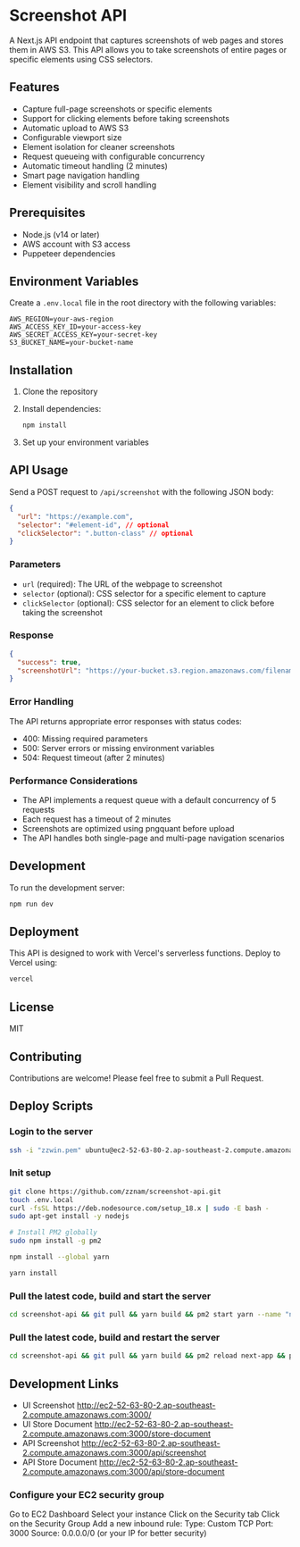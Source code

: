 # Screenshot API

A Next.js API endpoint that captures screenshots of web pages and stores them in AWS S3. This API allows you to take screenshots of entire pages or specific elements using CSS selectors.

## Features

- Capture full-page screenshots or specific elements
- Support for clicking elements before taking screenshots
- Automatic upload to AWS S3
- Configurable viewport size
- Element isolation for cleaner screenshots
- Request queueing with configurable concurrency
- Automatic timeout handling (2 minutes)
- Smart page navigation handling
- Element visibility and scroll handling

## Prerequisites

- Node.js (v14 or later)
- AWS account with S3 access
- Puppeteer dependencies

## Environment Variables

Create a `.env.local` file in the root directory with the following variables:

```env
AWS_REGION=your-aws-region
AWS_ACCESS_KEY_ID=your-access-key
AWS_SECRET_ACCESS_KEY=your-secret-key
S3_BUCKET_NAME=your-bucket-name
```

## Installation

1. Clone the repository
2. Install dependencies:

    ```bash
    npm install
    ```

3. Set up your environment variables

## API Usage

Send a POST request to `/api/screenshot` with the following JSON body:

```json
{
  "url": "https://example.com",
  "selector": "#element-id", // optional
  "clickSelector": ".button-class" // optional
}
```

### Parameters

- `url` (required): The URL of the webpage to screenshot
- `selector` (optional): CSS selector for a specific element to capture
- `clickSelector` (optional): CSS selector for an element to click before taking the screenshot

### Response

```json
{
  "success": true,
  "screenshotUrl": "https://your-bucket.s3.region.amazonaws.com/filename.png"
}
```

### Error Handling

The API returns appropriate error responses with status codes:

- 400: Missing required parameters
- 500: Server errors or missing environment variables
- 504: Request timeout (after 2 minutes)

### Performance Considerations

- The API implements a request queue with a default concurrency of 5 requests
- Each request has a timeout of 2 minutes
- Screenshots are optimized using pngquant before upload
- The API handles both single-page and multi-page navigation scenarios

## Development

To run the development server:

```bash
npm run dev
```

## Deployment

This API is designed to work with Vercel's serverless functions. Deploy to Vercel using:

```bash
vercel
```

## License

MIT

## Contributing

Contributions are welcome! Please feel free to submit a Pull Request.

## Deploy Scripts

### Login to the server

  ```bash
  ssh -i "zzwin.pem" ubuntu@ec2-52-63-80-2.ap-southeast-2.compute.amazonaws.com
  ```

### Init setup

  ```bash
  git clone https://github.com/zznam/screenshot-api.git
  touch .env.local
  curl -fsSL https://deb.nodesource.com/setup_18.x | sudo -E bash -
  sudo apt-get install -y nodejs

  # Install PM2 globally
  sudo npm install -g pm2

  npm install --global yarn

  yarn install
  ```

### Pull the latest code, build and start the server

  ```bash
  cd screenshot-api && git pull && yarn build && pm2 start yarn --name "next-app" -- start && pm2 logs next-app
  ```

### Pull the latest code, build and restart the server

  ```bash
  cd screenshot-api && git pull && yarn build && pm2 reload next-app && pm2 logs next-app
  ```

## Development Links

- UI Screenshot <http://ec2-52-63-80-2.ap-southeast-2.compute.amazonaws.com:3000/>
- UI Store Document <http://ec2-52-63-80-2.ap-southeast-2.compute.amazonaws.com:3000/store-document>
- API Screenshot <http://ec2-52-63-80-2.ap-southeast-2.compute.amazonaws.com:3000/api/screenshot>
- API Store Document <http://ec2-52-63-80-2.ap-southeast-2.compute.amazonaws.com:3000/api/store-document>

### Configure your EC2 security group

Go to EC2 Dashboard
Select your instance
Click on the Security tab
Click on the Security Group
Add a new inbound rule:
Type: Custom TCP
Port: 3000
Source: 0.0.0.0/0 (or your IP for better security)
